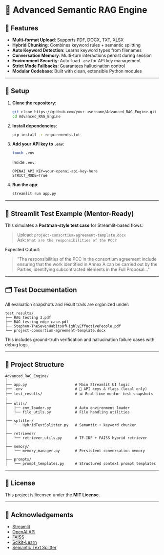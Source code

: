 # 📃 Advanced Semantic RAG Engine

## 🚀 Features

- **Multi-format Upload**: Supports PDF, DOCX, TXT, XLSX
- **Hybrid Chunking**: Combines keyword rules + semantic splitting
- **Auto Keyword Detection**: Learns keyword types from filenames
- **Conversation Memory**: Multi-turn interactions persist during session
- **Environment Security**: Auto-load `.env` for API key management
- **Strict Mode Fallbacks**: Guarantees hallucination control
- **Modular Codebase**: Built with clean, extensible Python modules

---

## 🔰 Setup

1. **Clone the repository**:
    ```bash
    git clone https://github.com/your-username/Advanced_RAG_Engine.git
    cd Advanced_RAG_Engine
    ```

2. **Install dependencies**:
    ```bash
    pip install -r requirements.txt
    ```

3. **Add your API key to `.env`**:
    ```bash
    touch .env
    ```

    Inside `.env`:
    ```env
    OPENAI_API_KEY=your-openai-api-key-here
    STRICT_MODE=True
    ```

4. **Run the app**:
    ```bash
    streamlit run app.py
    ```

---

## 🧪 Streamlit Test Example (Mentor-Ready)

This simulates a **Postman-style test case** for Streamlit-based flows:

> Upload: `project-consortium-agreement-template.docx`  
> Ask: `What are the responsibilities of the PCC?`  

Expected Output:
> "The responsibilities of the PCC in the consortium agreement include ensuring that the work identified in Annex A can be carried out by the Parties, identifying subcontracted elements in the Full Proposal..."

---

## 🗂️ Test Documentation

All evaluation snapshots and result trails are organized under:

```
test_results/
├── RAG testing 3.pdf
├── RAG testing edge case.pdf
├── Stephen-TheSevenHabitsOfHighlyEffectivePeople.pdf
└── project-consortium-agreement-template.docx
```

This includes ground-truth verification and hallucination failure cases with debug logs.

---

## 📂 Project Structure

```
Advanced_RAG_Engine/
│
├── app.py                      # Main Streamlit UI logic
├── .env                        # 🔐 API keys & flags (local only)
├── test_results/               # 📊 Real-time mentor test snapshots
│
├── utils/
│   ├── env_loader.py           # Auto environment loader
│   └── file_utils.py           # File handling utilities
│
├── splitter/
│   └── HybridTextSplitter.py   # Semantic + keyword chunker
│
├── retriever/
│   └── retriever_utils.py      # TF-IDF + FAISS hybrid retriever
│
├── memory/
│   └── memory_manager.py       # Persistent conversation memory
│
├── prompts/
│   └── prompt_templates.py     # Structured context prompt templates
```

---

## 📜 License

This project is licensed under the **MIT License**.

---

## 🙌 Acknowledgements

- [Streamlit](https://streamlit.io/)
- [OpenAI API](https://platform.openai.com/)
- [FAISS](https://github.com/facebookresearch/faiss)
- [Scikit-Learn](https://scikit-learn.org/)
- [Semantic Text Splitter](https://github.com/jerryjliu/semantic-text-splitter)
